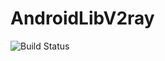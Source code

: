 # AndroidLibV2ray

![Build Status](https://api.travis-ci.org/xiaokangwang/AndroidLibV2ray.svg?branch=master)
